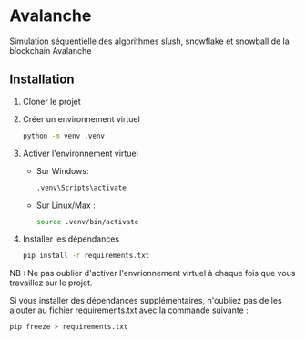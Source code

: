# Avalanche

Simulation séquentielle des algorithmes slush, snowflake et snowball de la blockchain Avalanche

## Installation

1. Cloner le projet
2. Créer un environnement virtuel
    ```bash
    python -m venv .venv
    ```
3. Activer l'environnement virtuel
    - Sur Windows:
        ```bash
        .venv\Scripts\activate
        ```

    - Sur Linux/Max :
        ```bash
        source .venv/bin/activate
        ```

4. Installer les dépendances
    ```bash
    pip install -r requirements.txt
    ```

NB : Ne pas oublier d'activer l'envrionnement virtuel à chaque fois que vous travaillez sur le projet.

Si vous installer des dépendances supplémentaires, n'oubliez pas de les ajouter au fichier requirements.txt avec la commande suivante :
```bash
pip freeze > requirements.txt
```